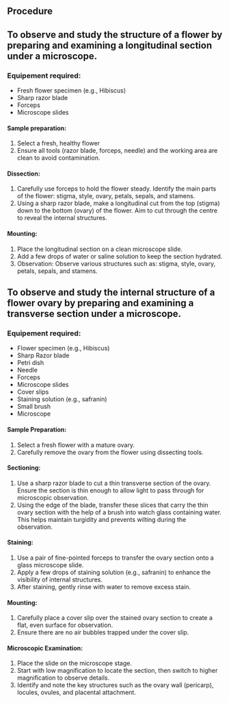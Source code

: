 ## Procedure

## **To observe and study the structure of a flower by preparing and examining a longitudinal section under a microscope.**

### Equipement required:
- Fresh flower specimen (e.g., Hibiscus)
- Sharp razor blade 
- Forceps
- Microscope slides 


#### Sample preparation:
1. Select a fresh, healthy flower
2. Ensure all tools (razor blade, forceps, needle) and the working area are clean to avoid contamination.
#### Dissection:
1. Carefully use forceps to hold the flower steady. Identify the main parts of the flower: stigma, style, ovary, petals, sepals, and stamens.
2. Using a sharp razor blade, make a longitudinal cut from the top (stigma) down to the bottom (ovary) of the flower. Aim to cut through the centre to reveal the internal structures.
#### Mounting:
1. Place the longitudinal section on a clean microscope slide.
2. Add a few drops of water or saline solution to keep the section hydrated.
3. Observation: Observe various structures such as: stigma, style, ovary, petals, sepals, and stamens.


## **To observe and study the internal structure of a flower ovary by preparing and examining a transverse section under a microscope.**

### Equipement required:
- Flower specimen (e.g., Hibiscus)
- Sharp Razor blade 
- Petri dish
- Needle 
- Forceps
- Microscope slides
- Cover slips
- Staining solution (e.g., safranin)
- Small brush
- Microscope


#### Sample Preparation:
1. Select a fresh flower with a mature ovary.
2. Carefully remove the ovary from the flower using dissecting tools.

#### Sectioning:
1. Use a sharp razor blade to cut a thin transverse section of the ovary. Ensure the section is thin enough to allow light to pass through for microscopic observation.
2. Using the edge of the blade, transfer these slices that carry the thin ovary section with the help of a brush into watch glass containing water. This helps maintain turgidity and prevents wilting during the observation.

#### Staining:
1. Use a pair of fine-pointed forceps to transfer the ovary section onto a glass microscope slide.
2. Apply a few drops of staining solution (e.g., safranin) to enhance the visibility of internal structures.
3. After staining, gently rinse with water to remove excess stain.

#### Mounting:
1. Carefully place a cover slip over the stained ovary section to create a flat, even surface for observation.
2. Ensure there are no air bubbles trapped under the cover slip.

#### Microscopic Examination:
1. Place the slide on the microscope stage.
2. Start with low magnification to locate the section, then switch to higher magnification to observe details.
3. Identify and note the key structures such as the ovary wall (pericarp), locules, ovules, and placental attachment.
